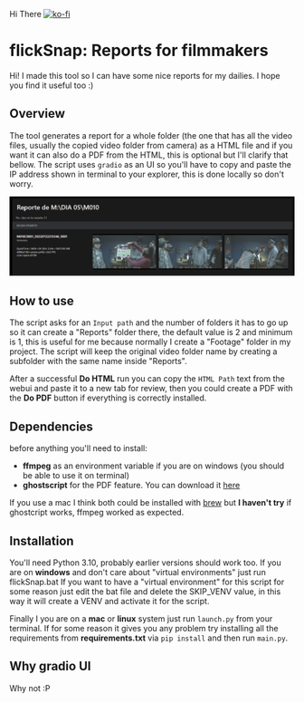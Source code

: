 ﻿Hi There [![ko-fi](https://ko-fi.com/img/githubbutton_sm.svg)](https://ko-fi.com/R5R7L8YJ3)
# flickSnap: Reports for filmmakers

Hi! I made this tool so I can have some nice reports for my dailies. I hope you find it useful too :)

## Overview

The tool generates a report for a whole folder (the one that has all the video files, usually the copied video folder from camera) as a HTML file and if you want it can also do a PDF from the HTML, this is optional but I'll clarify that bellow. The script uses `gradio` as an UI so you'll have to copy and paste the IP address shown in terminal to your explorer, this is done locally so don't worry.

![sample](sample/chrome_B1gGay2iyi.png)

## How to use

The script asks for an `Input path` and the number of folders it has to go up so it can create a "Reports" folder there, the default value is 2 and minimum is 1, this is useful for me because normally I create a "Footage" folder in my project. The script will keep the original video folder name by creating a subfolder with the same name inside "Reports".

After a successful **Do HTML** run you can copy the `HTML Path` text from the webui and paste it to a new tab for review, then you could create a PDF with the **Do PDF** button if everything is correctly installed.

## Dependencies 

before anything you'll need to install: 
- **ffmpeg**  as an environment variable if you are on windows (you should be able to use it on terminal)
- **ghostscript** for the PDF feature. You can download it [here](https://www.ghostscript.com/)

If you use a mac I think both could be installed with [brew](https://brew.sh/index_es) but **I haven't try** if ghostcript works, ffmpeg worked as expected.

## Installation

You'll need Python 3.10, probably earlier versions should work too.
If you are on **windows** and don't care about "virtual environments" just run flickSnap.bat
If you want to have a "virtual environment" for this script for some reason just edit the bat file and delete the SKIP_VENV value, in this way it will create a VENV and activate it for the script.

Finally I you are on a **mac** or **linux** system just run `launch.py` from your terminal. If for some reason it gives you any problem try installing all the requirements from **requirements.txt** via `pip install`  and then run `main.py`.

## Why gradio UI

Why not :P
